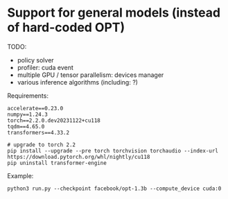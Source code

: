 
# Support for general models (instead of hard-coded OPT)

TODO:
- policy solver
- profiler: cuda event
- multiple GPU / tensor parallelism: devices manager
- various inference algorithms (including: ?)

Requirements:
```shell
accelerate==0.23.0
numpy==1.24.3
torch==2.2.0.dev20231122+cu118
tqdm==4.65.0
transformers==4.33.2

# upgrade to torch 2.2
pip install --upgrade --pre torch torchvision torchaudio --index-url https://download.pytorch.org/whl/nightly/cu118
pip uninstall transformer-engine
```

Example:
```shell
python3 run.py --checkpoint facebook/opt-1.3b --compute_device cuda:0
```

